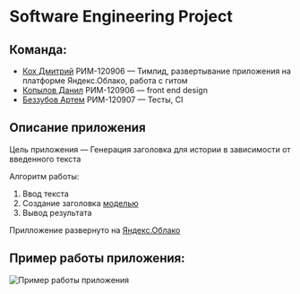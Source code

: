 # Software Engineering Project
## Команда:
- [Кох Дмитрий](https://github.com/KDA-koh) РИМ-120906 — Тимлид, развертывание приложения на платформе Яндекс.Облако, работа с гитом
- [Копылов Данил](https://github.com/XYPMA-11) РИМ-120906 — front end design
- [Беззубов Артем](https://github.com/Drimkore) РИМ-120907 — Тесты, CI

## Описание приложения
Цель приложения — Генерация заголовка для истории в зависимости от введенного текста

Алгоритм работы:
1. Ввод текста 
2. Создание заголовка [моделью](https://huggingface.co/czearing/story-to-title)
3. Вывод результата

Прилложение развернуто на [Яндекс.Облако](http://158.160.48.44:5000/)  

## Пример работы приложения:
![Пример работы приложения](https://user-images.githubusercontent.com/63598487/212476530-cbdfab54-1813-45c8-b949-09e99ac6469f.gif)
